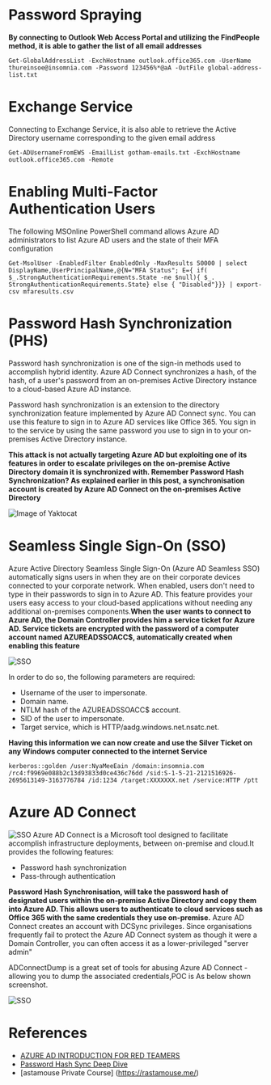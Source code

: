 # Password Spraying
**By connecting to Outlook Web Access Portal and utilizing the FindPeople method, it is able to gather the list of all email addresses**
```
Get-GlobalAddressList -ExchHostname outlook.office365.com -UserName thureinsoe@insomnia.com -Password 123456%*@aA -OutFile global-address-list.txt

```
# Exchange Service
Connecting to Exchange Service, it is also able to retrieve the Active Directory username corresponding to the given email address
```
Get-ADUsernameFromEWS -EmailList gotham-emails.txt -ExchHostname outlook.office365.com -Remote
```
# Enabling Multi-Factor Authentication Users
The following MSOnline PowerShell command allows Azure AD administrators to list Azure AD users and the state of their MFA configuration
```
Get-MsolUser -EnabledFilter EnabledOnly -MaxResults 50000 | select DisplayName,UserPrincipalName,@{N="MFA Status"; E={ if( $_.StrongAuthenticationRequirements.State -ne $null){ $_. StrongAuthenticationRequirements.State} else { "Disabled"}}} | export-csv mfaresults.csv
```
# Password Hash Synchronization (PHS)
Password hash synchronization is one of the sign-in methods used to accomplish hybrid identity. Azure AD Connect synchronizes a hash, of the hash, of a user's password from an on-premises Active Directory instance to a cloud-based Azure AD instance.

Password hash synchronization is an extension to the directory synchronization feature implemented by Azure AD Connect sync. You can use this feature to sign in to Azure AD services like Office 365. You sign in to the service by using the same password you use to sign in to your on-premises Active Directory instance.


**This attack is not actually targeting Azure AD but exploiting one of its features in order to escalate privileges on the on-premise Active Directory domain it is synchronized with. Remember Password Hash Synchronization? As explained earlier in this post, a synchronisation account is created by Azure AD Connect on the on-premises Active Directory**

![Image of Yaktocat](https://security4cloud.fr/wp-content/uploads/2019/07/PasswordSync.png)



# Seamless Single Sign-On (SSO)
Azure Active Directory Seamless Single Sign-On (Azure AD Seamless SSO) automatically signs users in when they are on their corporate devices connected to your corporate network. When enabled, users don't need to type in their passwords to sign in to Azure AD. This feature provides your users easy access to your cloud-based applications without needing any additional on-premises components.**When the user wants to connect to Azure AD, the Domain Controller provides him a service ticket for Azure AD. Service tickets are encrypted with the password of a computer account named AZUREADSSOACC$, automatically created when enabling this feature**

![SSO](https://docs.microsoft.com/en-us/azure/active-directory/hybrid/media/how-to-connect-sso/sso1.png)

In order to do so, the following parameters are required:

* Username of the user to impersonate.
* Domain name.
* NTLM hash of the AZUREADSSOACC$ account.
* SID of the user to impersonate.
* Target service, which is HTTP/aadg.windows.net.nsatc.net.

**Having this information we can now create and use the Silver Ticket on any Windows computer connected to the internet Service**
```
kerberos::golden /user:NyaMeeEain /domain:insomnia.com /rc4:f9969e088b2c13d93833d0ce436c76dd /sid:S-1-5-21-2121516926-2695613149-3163776784 /id:1234 /target:XXXXXXX.net /service:HTTP /ptt

```
# Azure AD Connect
![SSO](https://docs.microsoft.com/en-us/azure/active-directory/hybrid/media/whatis-hybrid-identity/arch.png)
Azure AD Connect is a Microsoft tool designed to facilitate accomplish infrastructure deployments, between on-premise and cloud.It provides the following features:
* Password hash synchronization
* Pass-through authentication 

**Password Hash Synchronisation, will take the password hash of designated users within the on-premise Active Directory and copy them into Azure AD. This allows users to authenticate to cloud services such as Office 365 with the same credentials they use on-premise.**
Azure AD Connect creates an account with DCSync privileges. Since organisations frequently fail to protect the Azure AD Connect system as though it were a Domain Controller, you can often access it as a lower-privileged "server admin"

ADConnectDump is a great set of tools for abusing Azure AD Connect - allowing you to dump the associated credentials,POC is As below shown screenshot.


![SSO](https://raw.githubusercontent.com/fox-it/adconnectdump/master/exampledump.png)



# References

* [AZURE AD INTRODUCTION FOR RED TEAMERS](https://www.synacktiv.com/en/publications/azure-ad-introduction-for-red-teamers.html)
* [Password Hash Sync Deep Dive](https://www.eshlomo.us/password-hash-sync-deep-dive/)
* [astamouse Private Course] (https://rastamouse.me/)
